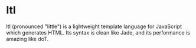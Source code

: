 ltl
===

ltl (pronounced "little") is a lightweight template language for JavaScript
which generates HTML. Its syntax is clean like Jade, and its performance
is amazing like doT.
